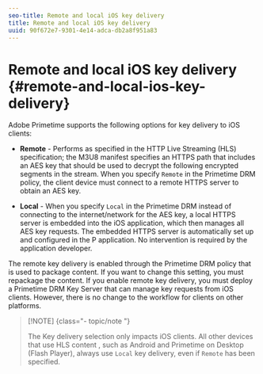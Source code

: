 ```yaml
---
seo-title: Remote and local iOS key delivery
title: Remote and local iOS key delivery
uuid: 90f672e7-9301-4e14-adca-db2a8f951a83
---
```


# Remote and local iOS key delivery {#remote-and-local-ios-key-delivery}

Adobe Primetime supports the following options for key delivery to iOS clients:

* **Remote** - Performs as specified in the HTTP Live Streaming (HLS) specification; the M3U8 manifest specifies an HTTPS path that includes an AES key that should be used to decrypt the following encrypted segments in the stream. When you specify `Remote` in the Primetime DRM policy, the client device must connect to a remote HTTPS server to obtain an AES key. 

* **Local** - When you specify `Local` in the Primetime DRM instead of connecting to the internet/network for the AES key, a local HTTPS server is embedded into the iOS application, which then manages all AES key requests. The embedded HTTPS server is automatically set up and configured in the P application. No intervention is required by the application developer.

The remote key delivery is enabled through the Primetime DRM policy that is used to package content. If you want to change this setting, you must repackage the content. If you enable remote key delivery, you must deploy a Primetime DRM Key Server that can manage key requests from iOS clients. However, there is no change to the workflow for clients on other platforms.

>[!NOTE] {class="- topic/note "}
>
>The Key delivery selection only impacts iOS clients. All other devices that use HLS content , such as Android and Primetime on Desktop (Flash Player), always use `Local` key delivery, even if `Remote` has been specified.

